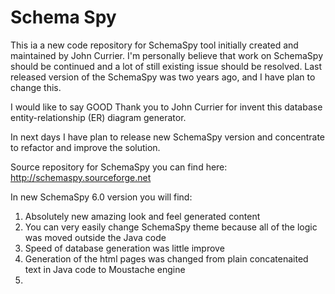 # Schema Spy

This ia a new code repository for SchemaSpy tool initially created and maintained by John Currier.
I'm personally believe that work on SchemaSpy should be continued and a lot of still existing issue should be resolved.
Last released version of the SchemaSpy was two years ago, and I have plan to change this.

I would like to say GOOD Thank you to John Currier for invent this database entity-relationship (ER) diagram generator.

In next days I have plan to release new SchemaSpy version and concentrate to refactor and improve the solution.

Source repository for SchemaSpy you can find here: http://schemaspy.sourceforge.net

In new SchemaSpy 6.0 version you will find:
1. Absolutely new amazing look and feel generated content
2. You can very easily change SchemaSpy theme because all of the logic was moved outside the Java code
3. Speed of database generation was little improve 
4. Generation of the html pages was changed from plain concatenaited text in Java code to Moustache engine 
5. 
